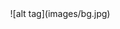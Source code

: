 <script src="js/w3.js"></script>
<div w3-include-html="bar.html"></div>
<script>w3.includeHTML();</script>

<div class="markdown-body" style="margin-left:25%">
![alt tag](images/bg.jpg)
</div>

